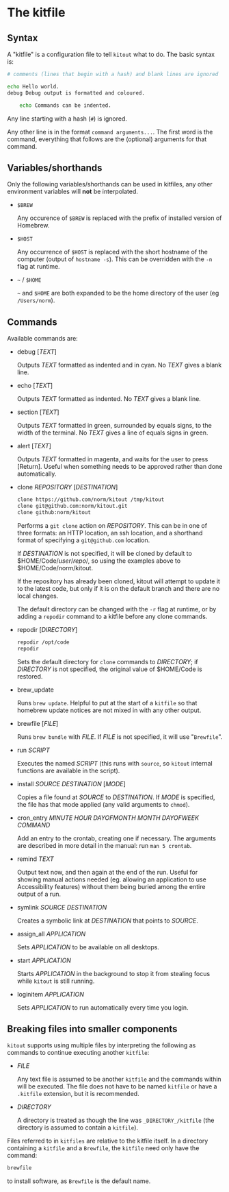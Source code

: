 The kitfile
===========

## Syntax

A "kitfile" is a configuration file to tell `kitout` what to do. The basic
syntax is:

```bash
# comments (lines that begin with a hash) and blank lines are ignored

echo Hello world.
debug Debug output is formatted and coloured.

    echo Commands can be indented.
```

Any line starting with a hash (`#`) is ignored.

Any other line is in the format `command arguments...`. The first word is the
command, everything that follows are the (optional) arguments for that
command.


## Variables/shorthands

Only the following variables/shorthands can be used in kitfiles, any other
environment variables will **not** be interpolated.

* `$BREW`

    Any occurence of `$BREW` is replaced with the prefix of installed
    version of Homebrew.

* `$HOST`

    Any occurrence of `$HOST` is replaced with the short hostname of the
    computer (output of `hostname -s`). This can be overridden with the
    `-n` flag at runtime.

* `~` / `$HOME`

    `~` and `$HOME` are both expanded to be the home directory of the user
    (eg `/Users/norm`).


## Commands

Available commands are:

* debug [_TEXT_]

    Outputs _TEXT_ formatted as indented and in cyan. No _TEXT_ gives
    a blank line.

* echo [_TEXT_]

    Outputs _TEXT_ formatted as indented. No _TEXT_ gives a blank line.

* section [_TEXT_]

    Outputs _TEXT_ formatted in green, surrounded by equals signs, to the
    width of the terminal. No _TEXT_ gives a line of equals signs in green.

* alert [_TEXT_]

    Outputs _TEXT_ formatted in magenta, and waits for the user to
    press [Return]. Useful when something needs to be approved
    rather than done automatically.

* clone _REPOSITORY_ [_DESTINATION_]

    ```bash
    clone https://github.com/norm/kitout /tmp/kitout
    clone git@github.com:norm/kitout.git
    clone github:norm/kitout
    ```

    Performs a `git clone` action on _REPOSITORY_. This can be in one of
    three formats: an HTTP location, an ssh location, and a shorthand
    format of specifying a `git@github.com` location.

    If _DESTINATION_ is not specified, it will be cloned by default to
    $HOME/Code/_user_/_repo_/, so using the examples above to
    $HOME/Code/norm/kitout.

    If the repository has already been cloned, kitout will attempt to update
    it to the latest code, but only if it is on the default branch and there
    are no local changes.

    The default directory can be changed with the `-r` flag at runtime,
    or by adding a `repodir` command to a kitfile before any clone commands.

* repodir [_DIRECTORY_]

    ```bash
    repodir /opt/code
    repodir
    ```

    Sets the default directory for `clone` commands to _DIRECTORY_;
    if _DIRECTORY_ is not specified, the original value of
    $HOME/Code is restored.

* brew_update

    Runs `brew update`. Helpful to put at the start of a `kitfile` so that
    homebrew update notices are not mixed in with any other output.

* brewfile [_FILE_]

    Runs `brew bundle` with _FILE_. If _FILE_ is not specified, it will
    use "`Brewfile`".

* run _SCRIPT_

    Executes the named _SCRIPT_ (this runs with `source`, so `kitout`
    internal functions are available in the script).

* install _SOURCE_ _DESTINATION_ [_MODE_]

    Copies a file found at _SOURCE_ to _DESTINATION_. If _MODE_ is specified,
    the file has that mode applied (any valid arguments to `chmod`).

* cron_entry _MINUTE_ _HOUR_ _DAYOFMONTH_ _MONTH_ _DAYOFWEEK_ _COMMAND_

    Add an entry to the crontab, creating one if necessary. The arguments are
    described in more detail in the manual: run `man 5 crontab`.

* remind _TEXT_

    Output text now, and then again at the end of the run.
    Useful for showing manual actions needed (eg. allowing an
    application to use Accessibility features) without them being buried
    among the entire output of a run.

* symlink _SOURCE_ _DESTINATION_

    Creates a symbolic link at _DESTINATION_ that points to _SOURCE_.

* assign\_all _APPLICATION_

    Sets _APPLICATION_ to be available on all desktops.

* start _APPLICATION_

    Starts _APPLICATION_ in the background to stop it from stealing focus
    while `kitout` is still running.

* loginitem _APPLICATION_

    Sets _APPLICATION_ to run automatically every time you login.


## Breaking files into smaller components

`kitout` supports using multiple files by interpreting the following
as commands to continue executing another `kitfile`:

* _FILE_

    Any text file is assumed to be another `kitfile` and the commands within
    will be executed. The file does not have to be named `kitfile` or have a
    `.kitfile` extension, but it is recommended.

* _DIRECTORY_

    A directory is treated as though the line was `_DIRECTORY_/kitfile`
    (the directory is assumed to contain a `kitfile`).

Files referred to in `kitfiles` are relative to the kitfile itself. In
a directory containing a `kitfile` and a `Brewfile`, the `kitfile` need
only have the command:

```bash
brewfile
```

to install software, as `Brewfile` is the default name.

